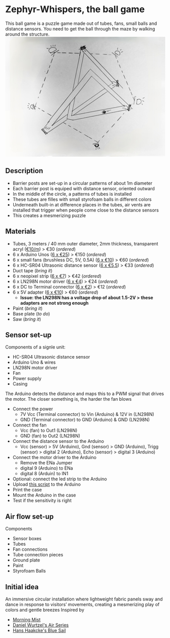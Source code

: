 # Zephyr-Whispers, the ball game
This ball game is a puzzle game made out of tubes, fans, small balls and distance sensors. You need to get the ball through the maze by walking around the structure.   
![idea](/img/idea.jpg)


## Description
- Barrier posts are set-up in a circular patterns of about 1m diameter
- Each barrier post is equiped with distance sensor, oriented outward
- In the middle of the circle, a patterns of tubes is installed
- These tubes are filles with small styrofoam balls in different colors
- Underneath built-in at difference places in the tubes, air vents are installed that trigger when people come close to the distance sensors
- This creates a mesmerizing puzzle

## Materials
- Tubes, 3 meters / 40 mm outer diameter, 2mm thickness, transparent acryl ([€10/m](https://www.kunststofforte.nl/product/transparante-acrylaat-buizen-xt/)) > €30 (*ordered*)
- 6 x Arduino Unos ([6 x €25](https://www.kiwi-electronics.com/nl/arduino-uno-rev3-atmega328-729?search=arduino)) > €150 (*ordered*)
- 6 x small fans (brushless DC, 5V, 0.5A) ([6 x €10](https://www.mouser.be/ProductDetail/Delta-Electronics/EFB0405VHD-F00?qs=%2FW4LtXOBxKsYebwOUVkrBw%3D%3D)) > €60 (*ordered*)
- 6 x HC-SR04 Ultrasonic distance sensor ([6 x €5,5](https://www.kiwi-electronics.com/nl/ultrasoon-sensor-hc-sr04-2592?search=HC-SR04%20Ultrasonic%20distance%20sensor)) > €33 (*ordered*)
- Duct tape (*bring it*)
- 6 x neopixel strip ([6 x €7](https://www.kiwi-electronics.com/nl/neopixel-stick-8x-5050-rgb-led-met-geintegreerde-drivers-7316)) > €42 (*ordered*)
- 6 x LN298N motor driver ([6 x €4](https://www.kiwi-electronics.com/nl/dual-h-bridge-dc-stepper-motor-driver-l298n-4117?search=LN298N)) > €24 (*ordered*)
- 6 x DC to Terminal connector ([6 x €2](https://www.kiwi-electronics.com/nl/terminal-block-naar-2-1mm-dc-barrel-jack-female-747?search=Terminal%20connector)) > €12 (*ordered*)
- 6 x 5V adapter ([6 x €10](https://www.kiwi-electronics.com/nl/voedingsadapter-5v-2-4a-12w-5-5x2-1mm-dc-plug-3595?search=5v%20adapter)) > €60 (*ordered*)
  - **Issue: the LN298N has a voltage drop of about 1.5-2V > these adapters are not strong enough**
- Paint (*bring it*)
- Base plate (*to do*)
- Saw (*bring it*)

## Sensor set-up  
Components of a signle unit:
- HC-SR04 Ultrasonic distance sensor
- Arduino Uno & wires
- LN298N motor driver
- Fan
- Power supply
- Casing

The Arduino detects the distance and maps this to a PWM signal that drives the motor.  The closer something is, the harder the fan blows
- Connect the power
  - 7V Vcc (Terminal connector) to Vin (Arduino) & 12V in (LN298N)
  - GND (Terminal connector) to GND (Arduino) & GND (LN298N)
- Connect the fan
  - Vcc (fan) to Out1 (LN298N)
  - GND (fan) to Out2 (LN298N)
- Connect the distance sensor to the Arduino
  - Vcc (sensor) > 5V (Arduino), Gnd (sensor)  > GND (Arduino), Trigg (sensor)  > digital 2 (Arduino), Echo (sensor) > digital 3 (Arduino)
- Connect the motor driver to the Arduino
  - Remove the ENa Jumper 
  - digital 9 (Arduino) to ENa
  - digital 8 (Arduin) to IN1
- Optional: connect the led strip to the Arduino
- Upload [this script](distance_mapping.ino) to the Arduino
- Print the case
- Mount the Arduino in the case
- Test if the sensitivity is right
  
## Air flow set-up
Components
- Sensor boxes
- Tubes
- Fan connections
- Tube connection pieces
- Ground plate
- Paint
- Styrofoam Balls

## Initial idea   
An immersive circular installation where lightweight fabric panels sway and dance in response to visitors’ movements, creating a mesmerizing play of colors and gentle breezes
Inspired by
- [Morning Mist](https://www.designlabexperience.com/projects/morning-mist-fans-installation)
- [Daniel Wurtzel's Air Series](https://www.danielwurtzel.com/)
- [Hans Haakcke's Blue Sail](https://arth207-spring.tumblr.com/post/50658432895)
